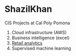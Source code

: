 # ShazilKhan
CIS Projects at Cal Poly Pomona 

1. Cloud infrastructure (AWS)
2. Business intelligence (excel)
3. [Retail analytics](https://github.com/shazilkhan1/ShazilKhan/blob/main/Project_5_6%2C_warmup_3100_ulta_quartiles.ipynb)
4. Supervised machine learning

